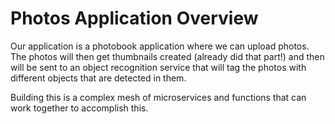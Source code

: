 # Photos Application Overview

Our application is a photobook application where we can upload photos.  The photos will then get thumbnails created (already did that part!) and then will be sent to an object recognition service that will tag the photos with different objects that are detected in them. 

Building this is a complex mesh of microservices and functions that can work together to accomplish this. 